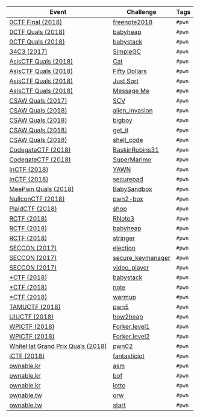 | Event | Challenge | Tags |
|-------|-----------|------|
| [0CTF Final (2018)](https://ctftime.org/event/558) | [freenote2018](0CTFFinal/2018/freenote2018) | `#pwn` |
| [0CTF Quals (2018)](https://ctftime.org/event/557) | [babyheap](0CTFQuals/2018/babyheap) | `#pwn` |
| [0CTF Quals (2018)](https://ctftime.org/event/557) | [babystack](0CTFQuals/2018/babystack) | `#pwn` |
| [34C3 (2017)](https://ctftime.org/event/544) | [SimpleGC](34C3/2017/SimpleGC) | `#pwn` |
| [AsisCTF Quals (2018)](https://ctftime.org/event/568) | [Cat](AsisCTFQuals/2018/Cat) | `#pwn` |
| [AsisCTF Quals (2018)](https://ctftime.org/event/568) | [Fifty Dollars](AsisCTFQuals/2018/Fifty_Dollars) | `#pwn` |
| [AsisCTF Quals (2018)](https://ctftime.org/event/568) | [Just Sort](AsisCTFQuals/2018/Just_Sort) | `#pwn` |
| [AsisCTF Quals (2018)](https://ctftime.org/event/568) | [Message Me](AsisCTFQuals/2018/Message_Me) | `#pwn` |
| [CSAW Quals (2017)](https://ctftime.org/event/488) | [SCV](CSAWQuals/2017/SCV) | `#pwn` |
| [CSAW Quals (2018)](https://ctftime.org/event/633) | [alien_invasion](CSAWQuals/2018/alien_invasion) | `#pwn` |
| [CSAW Quals (2018)](https://ctftime.org/event/633) | [bigboy](CSAWQuals/2018/bigboy) | `#pwn` |
| [CSAW Quals (2018)](https://ctftime.org/event/633) | [get_it](CSAWQuals/2018/get_it) | `#pwn` |
| [CSAW Quals (2018)](https://ctftime.org/event/633) | [shell_code](CSAWQuals/2018/shell_code) | `#pwn` |
| [CodegateCTF (2018)](https://ctftime.org/event/542) | [BaskinRobins31](CodegateCTF/2018/BaskinRobins31) | `#pwn` |
| [CodegateCTF (2018)](https://ctftime.org/event/542) | [SuperMarimo](CodegateCTF/2018/Super_Marimo) | `#pwn` |
| [InCTF (2018)](https://ctftime.org/event/662) | [YAWN](InCTF/2018/YAWN) | `#pwn` |
| [InCTF (2018)](https://ctftime.org/event/662) | [securepad](InCTF/2018/securepad) | `#pwn` |
| [MeePwn Quals (2018)](https://ctftime.org/event/625) | [BabySandbox](MeePwnQuals/2018/BabySandbox) | `#pwn` |
| [NullconCTF (2018)](https://ctftime.org/event/566) | [pwn2-box](NullconCTF/2018/pwn2-box) | `#pwn` |
| [PlaidCTF (2018)](https://ctftime.org/event/617) | [shop](PlaidCTF/2018/shop) | `#pwn` |
| [RCTF (2018)](https://ctftime.org/event/624) | [RNote3](RCTF/2018/RNote3) | `#pwn` |
| [RCTF (2018)](https://ctftime.org/event/624) | [babyheap](RCTF/2018/babyheap) | `#pwn` |
| [RCTF (2018)](https://ctftime.org/event/624) | [stringer](RCTF/2018/stringer) | `#pwn` |
| [SECCON (2017)](https://ctftime.org/event/512) | [election](SECCON/2017/election) | `#pwn` |
| [SECCON (2017)](https://ctftime.org/event/512) | [secure_keymanager](SECCON/2017/secure_keymanager) | `#pwn` |
| [SECCON (2017)](https://ctftime.org/event/512) | [video_player](SECCON/2017/video_player) | `#pwn` |
| [\*CTF (2018)](https://ctftime.org/event/614/) | [babystack](StarCTF/2018/babystack) | `#pwn` |
| [\*CTF (2018)](https://ctftime.org/event/614/) | [note](StarCTF/2018/note) | `#pwn` |
| [\*CTF (2018)](https://ctftime.org/event/614/) | [warmup](StarCTF/2018/warmup) | `#pwn` |
| [TAMUCTF (2018)](https://ctftime.org/event/559) | [pwn5](TAMUCTF/2018/pwn5) | `#pwn` |
| [UIUCTF (2018)](https://ctftime.org/event/587) | [how2heap](UIUCTF/2018/how2heap) | `#pwn` |
| [WPICTF (2018)](https://ctftime.org/event/600) | [Forker.level1](WPICTF/2018/Forker.level1) | `#pwn` |
| [WPICTF (2018)](https://ctftime.org/event/600) | [Forker.level2](WPICTF/2018/Forker.level2) | `#pwn` |
| [WhiteHat Grand Prix Quals (2018)](https://ctftime.org/event/656) | [pwn02](WhiteHatGrandPrixQuals/2018/pwn02) | `#pwn` |
| [iCTF (2018)](https://ctftime.org/event/567) | [fantasticiot](iCTF/2018/fantasticiot) | `#pwn` |
| [pwnable.kr](http://pwnable.kr/) |[asm](pwnable.kr/asm) | `#pwn` |
| [pwnable.kr](http://pwnable.kr/) |[bof](pwnable.kr/bof) | `#pwn` |
| [pwnable.kr](http://pwnable.kr/) |[lotto](pwnable.kr/lotto) | `#pwn` |
| [pwnable.tw](https://pwnable.tw/) |[orw](pwnable.tw/orw) | `#pwn` |
| [pwnable.tw](https://pwnable.tw/) |[start](pwnable.tw/start) | `#pwn` |
